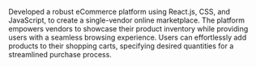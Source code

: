 Developed a robust eCommerce platform using React.js, CSS, and JavaScript, to create a single-vendor online marketplace. The platform empowers vendors to showcase their product inventory while providing users with a seamless browsing experience. Users can effortlessly add products to their shopping carts, specifying desired quantities for a streamlined purchase process.
